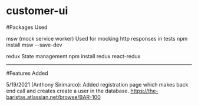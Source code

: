 # customer-ui

#Packages Used

msw (mock service worker)
	Used for mocking http responses in tests
	npm install msw --save-dev

redux
	State management
	npm install redux react-redux

-----------------

#Features Added

5/19/2021 (Anthony Sirimarco): Added registration page which makes back end call and creates create a user in the database. 
https://the-baristas.atlassian.net/browse/BAR-100


